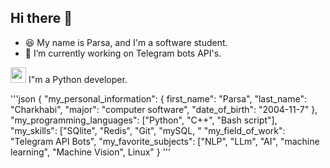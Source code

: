 ## Hi there 👋

- 😆 My name is Parsa, and I'm a software student.
- 🔭 I’m currently working on Telegram bots API's.

<p><img width="25px" src="https://github.com/user-attachments/assets/aa3714ec-31a8-4b5d-8e89-508f4f2ed166"> I"m a Python developer.</p>

'''json
{
"my_personal_information": {
                        first_name": "Parsa",
                        "last_name": "Charkhabi",
                        "major": "computer software",
                        "date_of_birth": "2004-11-7"
                        },
"my_programming_languages":‌ ["Python", "C++", "Bash script"],
"my_skills": ["SQlite", "Redis", "Git", "mySQL, "
"my_field_of_work": "Telegram API Bots",
"my_favorite_subjects": ["NLP", "LLm", "AI", "machine learning", "Machine Vision", Linux"
}
'''
